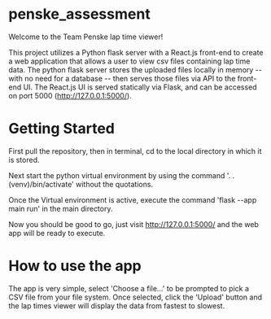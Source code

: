 # penske_assessment

Welcome to the Team Penske lap time viewer!

This project utilizes a Python flask server with a React.js front-end to create a web application that allows a user to view csv files containing lap time data. The python flask server stores the uploaded files locally in memory -- with no need for a database -- then serves those files via API to the front-end UI. The React.js UI is served statically via Flask, and can be accessed on port 5000 (http://127.0.0.1:5000/).

# Getting Started

First pull the repository, then in terminal, cd to the local directory in which it is stored.

Next start the python virtual environment by using the command '. .(venv)/bin/activate' without the quotations.

Once the Virtual environment is active, execute the command 'flask --app main run' in the main directory.

Now you should be good to go, just visit http://127.0.0.1:5000/ and the web app will be ready to execute.

# How to use the app

The app is very simple, select 'Choose a file...' to be prompted to pick a CSV file from your file system. Once selected, click the 'Upload' button and the lap times viewer will display the data from fastest to slowest.

